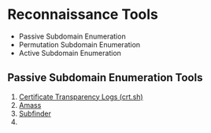 # Reconnaissance Tools
  - Passive Subdomain Enumeration
  - Permutation Subdomain Enumeration
  - Active Subdomain Enumeration

## Passive Subdomain Enumeration Tools

1. [Certificate Transparency Logs (crt.sh)](https://github.com/0xhardyboy/Bug-Bounty-Scripts/blob/main/crt.sh)
2. [Amass](https://github.com/owasp-amass/amass)
3. [Subfinder](https://github.com/projectdiscovery/subfinder)
4. 
